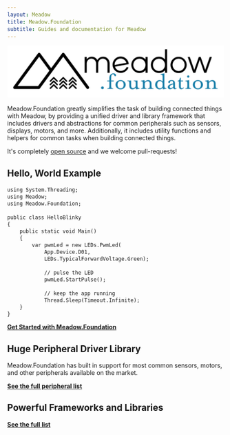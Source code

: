 ```yaml
---
layout: Meadow
title: Meadow.Foundation
subtitle: Guides and documentation for Meadow
---
```


![Meadow.Foundation Logo](Meadow.Foundation_Logo.svg)

Meadow.Foundation greatly simplifies the task of building connected things with Meadow, by providing a unified driver and library framework that includes drivers and abstractions for common peripherals such as sensors, displays, motors, and more. Additionally, it includes utility functions and helpers for common tasks when building connected things.

It's completely [open source](https://github.com/WildernessLabs/Meadow.Foundation) and we welcome pull-requests!

## Hello, World Example

```
using System.Threading;
using Meadow;
using Meadow.Foundation;

public class HelloBlinky
{
    public static void Main()
    {
        var pwmLed = new LEDs.PwmLed(
            App.Device.D01, 
            LEDs.TypicalForwardVoltage.Green);

            // pulse the LED
            pwmLed.StartPulse();

            // keep the app running
            Thread.Sleep(Timeout.Infinite);
    }
}
```

**[Get Started with Meadow.Foundation](/Guides/Meadow.Foundation/Getting_Started)**

## Huge Peripheral Driver Library

Meadow.Foundation has built in support for most common sensors, motors, and other peripherals available on the market.

**[See the full peripheral list](/Guides/Meadow.Foundation/Peripherals)**

## Powerful Frameworks and Libraries

**[See the full list](/Guides/Meadow.Foundation/Libraries_and_Frameworks)**
